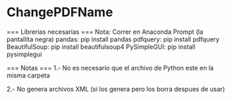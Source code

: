 # ChangePDFName

=== Librerias necesarias ===
Nota: Correr en Anaconda Prompt (la pantallita negra)
pandas:
	pip install pandas
pdfquery:
	pip install pdfquery
BeautifulSoup:
	pip install beautifulsoup4
PySimpleGUI:
	pip install pysimplegui


=== Notas ===
1.- No es necesario que el archivo de Python
    este en la misma carpeta

2.- No genera archivos XML (si los genera pero los borra despues de usar)
